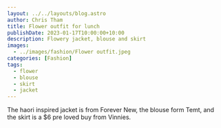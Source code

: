 ```yaml
---
layout: ../../layouts/blog.astro
author: Chris Tham
title: Flower outfit for lunch
publishDate: 2023-01-17T10:00:00+10:00
description: Flowery jacket, blouse and skirt
images:
  - ../images/fashion/Flower outfit.jpeg
categories: [Fashion]
tags:
  - flower
  - blouse
  - skirt
  - jacket
---
```


The haori inspired jacket is from Forever New, the blouse form Temt, and the skirt is a $6 pre loved buy from Vinnies.
